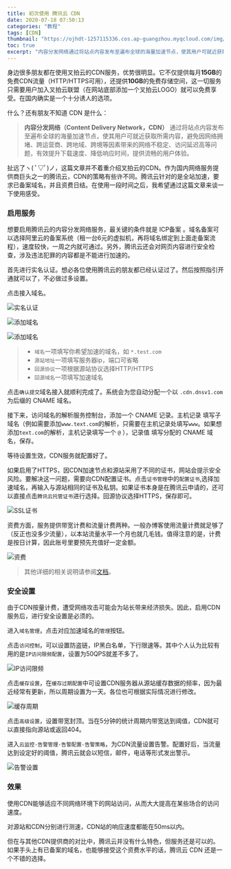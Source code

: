 ```yaml
---
title: 初次使用 腾讯云 CDN
date: 2020-07-18 07:50:13
categories: "教程"
tags: [CDN]
thumbnail: "https://ojhdt-1257115336.cos.ap-guangzhou.myqcloud.com/img/20200718/cdn.jpg"
toc: true
excerpt: "内容分发网络通过将站点内容发布至遍布全球的海量加速节点，使其用户可就近获取所需内容，避免因网络拥堵、跨运营商、跨地域、跨境等因素带来的网络不稳定、访问延迟高等问题，有效提升下载速度、降低响应时间，提供流畅的用户体验。"
---
```

身边很多朋友都在使用叉拍云的CDN服务，优势很明显。它不仅提供每月**15GB**的免费CDN流量（HTTP/HTTPS可用），还提供**10GB**的免费存储空间，这一切服务只需要用户加入叉拍云联盟（在网站底部添加一个叉拍云LOGO）就可以免费享受。在国内确实是一个十分诱人的选项。

什么？还有朋友不知道 CDN 是什么：

>**内容分发网络（Content Delivery Network，CDN）** 通过将站点内容发布至遍布全球的海量加速节点，使其用户可就近获取所需内容，避免因网络拥堵、跨运营商、跨地域、跨境等因素带来的网络不稳定、访问延迟高等问题，有效提升下载速度、降低响应时间，提供流畅的用户体验。 

扯远了ヽ( ﾟ▽ﾟ)ノ，这篇文章并不着重介绍叉拍云的CDN。作为国内网络服务提供商巨头之一的腾讯云，CDN的策略有些许不同。腾讯云针对的是全站加速，要求已备案域名，并且资费日结。在使用一段时间之后，我希望通过这篇文章来谈一下使用感受。

### 启用服务

想要启用腾讯云的内容分发网络服务，最关键的条件就是 ICP备案 。域名备案可以选择阿里云的备案系统（租一台6元的虚拟机，再将域名绑定到上面走备案流程），速度较快，一周之内就可通过。另外，腾讯云还会对网页内容进行安全检查，涉及违法犯罪的内容都是不能进行加速的。

首先进行实名认证。想必各位使用腾讯云的朋友都已经认证过了。然后按照指引开通就可以了，不必做过多设置。

点击接入域名。

![实名认证](https://ojhdt-1257115336.cos.ap-guangzhou.myqcloud.com/img/20200718/3.png)

![添加域名](https://ojhdt-1257115336.cos.ap-guangzhou.myqcloud.com/img/20200718/4.png)

![添加域名](https://ojhdt-1257115336.cos.ap-guangzhou.myqcloud.com/img/20200718/9.png)

>- `域名`一项填写你希望加速的域名，如 `*.test.com`
>- `源站地址`一项填写服务器ip，端口可省略
>- `回源协议`一项根据源站协议选择HTTP/HTTPS
>- `回源域名`一项填写加速域名

点击`确认提交`域名接入就顺利完成了。系统会为您自动分配一个以 `.cdn.dnsv1.com` 为后缀的 CNAME 域名。

接下来，访问域名的解析服务控制台，添加一个 CNAME 记录。主机记录 填写子域名（例如需要添加`www.text.com`的解析，只需要在主机记录处填写`www`。如果想添加`text.com`的解析，主机记录填写一个 `@` ），记录值 填写分配的 CNAME 域名，保存。

等待设置生效，CDN服务就配置好了。

如果启用了HTTPS，因CDN加速节点和源站采用了不同的证书，网站会提示安全风险。要解决这一问题，需要向CDN配置证书。点击`证书管理`中的`配置证书`,选择加速域名，再输入与源站相同的证书及私钥。如果证书本身是在腾讯云申请的，还可以直接点击`腾讯云托管证书`进行选择。回源协议选择HTTPS，保存即可。

![SSL证书](https://ojhdt-1257115336.cos.ap-guangzhou.myqcloud.com/img/20200718/5.png)

资费方面，服务提供带宽计费和流量计费两种。一般办博客使用流量计费就足够了（反正也没多少流量），以本站流量水平一个月也就几毛钱。值得注意的是，计费是按日计算，因此账号里要预先充值好一定金额。

![资费](https://ojhdt-1257115336.cos.ap-guangzhou.myqcloud.com/img/20200718/1.png)

>其他详细的相关说明请参阅[文档](https://cloud.tencent.com/document/product/228)。

### 安全设置
由于CDN按量计费，遭受网络攻击可能会为站长带来经济损失。因此，启用CDN服务后，进行安全设置是必须的。

进入`域名管理`，点击对应加速域名的`管理`按钮。

点击`访问控制`，可以设置防盗链，IP黑白名单，下行限速等。其中个人认为比较有用的是`IP访问限频配置`，设置为50QPS就差不多了。

![IP访问限频](https://ojhdt-1257115336.cos.ap-guangzhou.myqcloud.com/img/20200718/7.png)

点击`缓存设置`，在`缓存过期配置`中可设置CDN服务器从源站缓存数据的频率，因为最近经常有更新，所以周期设置为一天。各位也可根据实际情况进行修改。

![缓存周期](https://ojhdt-1257115336.cos.ap-guangzhou.myqcloud.com/img/20200718/8.png)

点击`高级设置`，设置带宽封顶。当在5分钟的统计周期内带宽达到阈值，CDN就可以直接指向源站或返回404。

进入`云监控-告警管理-告警配置-告警策略`，为CDN流量设置告警。配置好后，当流量达到设定好的阈值，腾讯云就会以短信，邮件，电话等形式发出警示。

![告警设置](https://ojhdt-1257115336.cos.ap-guangzhou.myqcloud.com/img/20200718/2.png)

### 效果

使用CDN能够适应不同网络环境下的网站访问，从而大大提高在某些场合的访问速度。

对源站和CDN分别进行测速，CDN站的响应速度都能在50ms以内。

但在与其他CDN提供商的对比中，腾讯云并没有什么特色，但服务还是可以的。如果手头上有已备案的域名，也能够接受这个资费水平的话，腾讯云 CDN 还是一个不错的选择。